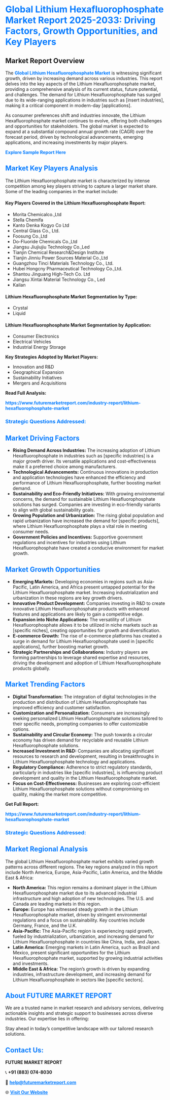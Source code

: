 <h1 style="color: #007BFF;">Global Lithium Hexafluorophosphate Market Report 2025-2033: Driving Factors, Growth Opportunities, and Key Players</h1>

<section id="overview">
<h2>Market Report Overview</h2>
<p>The <a href="https://www.futuremarketreport.com/industry-report/lithium-hexafluorophosphate-market" style="color: #007BFF; text-decoration: none;"><strong>Global Lithium Hexafluorophosphate Market</strong></a> is witnessing significant growth, driven by increasing demand across various industries. This report delves into the key aspects of the Lithium Hexafluorophosphate market, providing a comprehensive analysis of its current status, future potential, and challenges. The demand for Lithium Hexafluorophosphate has surged due to its wide-ranging applications in industries such as [insert industries], making it a critical component in modern-day [applications].</p>
<p>As consumer preferences shift and industries innovate, the Lithium Hexafluorophosphate market continues to evolve, offering both challenges and opportunities for stakeholders. The global market is expected to expand at a substantial compound annual growth rate (CAGR) over the forecast period, driven by technological advancements, emerging applications, and increasing investments by major players.</p>
</section>

<section id="overview">
<p><a href="https://www.futuremarketreport.com/request-sample/reportId=30462" style="color: #007BFF; text-decoration: none;"><strong>Explore Sample Report Here</strong></a></p>
</section>

<section id="key-players">
<h2 style="color: #007BFF;">Market Key Players Analysis</h2>
<p>The Lithium Hexafluorophosphate market is characterized by intense competition among key players striving to capture a larger market share. Some of the leading companies in the market include:</p>
<h4>Key Players Covered in the Lithium Hexafluorophosphate Report:</h4>
<ul><li>Morita Chemicalco.,Ltd</li><li>Stella Chemifa</li><li>Kanto Denka Kogyo Co Ltd</li><li>Central Glass Co., Ltd.</li><li>Foosung Co.,Ltd</li><li>Do-Fluoride Chemicals Co.,Ltd</li><li>Jiangsu Jiujiujiu Technology Co.,Led</li><li>Tianjin Chemical Research&amp;Design Institute</li><li>Tianjin Jinniu Power Sources Material Co.,Ltd</li><li>Guangzhou Tinci Materials Technology Co., Ltd.</li><li>Hubei Hongcny Pharmaceutical Technology Co.,Ltd.</li><li>Shantou Jinguang High-Tech Co. Ltd</li><li>Jiangsu Xintai Material Technology Co., Led</li><li>Kailan</li></ul>
<h4>Lithium Hexafluorophosphate Market Segmentation by Type:</h4>
<ul><li>Crystal</li><li>Liquid</li></ul>

<h4>Lithium Hexafluorophosphate Market Segmentation by Application:</h4>
<ul><li>Consumer Electronics</li><li>Electrical Vehicles</li><li>Industrial Energy Storage</li></ul>
<p><strong>Key Strategies Adopted by Market Players:</strong></p>
<ul>
<li>Innovation and R&D</li>
<li>Geographical Expansion</li>
<li>Sustainability Initiatives</li>
<li>Mergers and Acquisitions</li>
</ul>
</section>

<section>
<p><strong>Read Full Analysis: </strong></p><a href="https://www.futuremarketreport.com/industry-report/lithium-hexafluorophosphate-market" style="color: #007BFF; text-decoration: none;"><strong>https://www.futuremarketreport.com/industry-report/lithium-hexafluorophosphate-market</strong></a>
<h3 style="color: #007BFF;">Strategic Questions Addressed:</h3>
</section>

<section id="driving-factors">
<h2 style="color: #007BFF;">Market Driving Factors</h2>
<ul>
<li><strong>Rising Demand Across Industries:</strong> The increasing adoption of Lithium Hexafluorophosphate in industries such as [specific industries] is a major growth driver. Its versatile applications and cost-effectiveness make it a preferred choice among manufacturers.</li>
<li><strong>Technological Advancements:</strong> Continuous innovations in production and application technologies have enhanced the efficiency and performance of Lithium Hexafluorophosphate, further boosting market demand.</li>
<li><strong>Sustainability and Eco-Friendly Initiatives:</strong> With growing environmental concerns, the demand for sustainable Lithium Hexafluorophosphate solutions has surged. Companies are investing in eco-friendly variants to align with global sustainability goals.</li>
<li><strong>Growing Population and Urbanization:</strong> The rising global population and rapid urbanization have increased the demand for [specific products], where Lithium Hexafluorophosphate plays a vital role in meeting consumer needs.</li>
<li><strong>Government Policies and Incentives:</strong> Supportive government regulations and incentives for industries using Lithium Hexafluorophosphate have created a conducive environment for market growth.</li>
</ul>
</section>

<section id="growth-opportunities">
<h2 style="color: #007BFF;">Market Growth Opportunities</h2>
<ul>
<li><strong>Emerging Markets:</strong> Developing economies in regions such as Asia-Pacific, Latin America, and Africa present untapped potential for the Lithium Hexafluorophosphate market. Increasing industrialization and urbanization in these regions are key growth drivers.</li>
<li><strong>Innovative Product Development:</strong> Companies investing in R&D to create innovative Lithium Hexafluorophosphate products with enhanced features and applications are likely to gain a competitive edge.</li>
<li><strong>Expansion into Niche Applications:</strong> The versatility of Lithium Hexafluorophosphate allows it to be utilized in niche markets such as [specific niches], creating opportunities for growth and diversification.</li>
<li><strong>E-commerce Growth:</strong> The rise of e-commerce platforms has created a surge in demand for Lithium Hexafluorophosphate used in [specific applications], further boosting market growth.</li>
<li><strong>Strategic Partnerships and Collaborations:</strong> Industry players are forming partnerships to leverage shared expertise and resources, driving the development and adoption of Lithium Hexafluorophosphate products globally.</li>
</ul>
</section>

<section id="trending-factors">
<h2 style="color: #007BFF;">Market Trending Factors</h2>
<ul>
<li><strong>Digital Transformation:</strong> The integration of digital technologies in the production and distribution of Lithium Hexafluorophosphate has improved efficiency and customer satisfaction.</li>
<li><strong>Customization and Personalization:</strong> Consumers are increasingly seeking personalized Lithium Hexafluorophosphate solutions tailored to their specific needs, prompting companies to offer customizable options.</li>
<li><strong>Sustainability and Circular Economy:</strong> The push towards a circular economy has driven demand for recyclable and reusable Lithium Hexafluorophosphate solutions.</li>
<li><strong>Increased Investment in R&D:</strong> Companies are allocating significant resources to research and development, resulting in breakthroughs in Lithium Hexafluorophosphate technology and applications.</li>
<li><strong>Regulatory Compliance:</strong> Adherence to strict regulatory standards, particularly in industries like [specific industries], is influencing product development and quality in the Lithium Hexafluorophosphate market.</li>
<li><strong>Focus on Cost-Effectiveness:</strong> Businesses are exploring cost-efficient Lithium Hexafluorophosphate solutions without compromising on quality, making the market more competitive.</li>
</ul>
</section>

<section>
<p><strong>Get Full Report: </strong></p><a href="https://www.futuremarketreport.com/industry-report/lithium-hexafluorophosphate-market" style="color: #007BFF; text-decoration: none;"><strong>https://www.futuremarketreport.com/industry-report/lithium-hexafluorophosphate-market</strong></a>
<h3 style="color: #007BFF;">Strategic Questions Addressed:</h3>
</section>


<section id="regional-analysis">
<h2 style="color: #007BFF;">Market Regional Analysis</h2>
<p>The global Lithium Hexafluorophosphate market exhibits varied growth patterns across different regions. The key regions analyzed in this report include North America, Europe, Asia-Pacific, Latin America, and the Middle East & Africa:</p>
<ul>
<li><strong>North America:</strong> This region remains a dominant player in the Lithium Hexafluorophosphate market due to its advanced industrial infrastructure and high adoption of new technologies. The U.S. and Canada are leading markets in this region.</li>
<li><strong>Europe:</strong> Europe has witnessed steady growth in the Lithium Hexafluorophosphate market, driven by stringent environmental regulations and a focus on sustainability. Key countries include Germany, France, and the U.K.</li>
<li><strong>Asia-Pacific:</strong> The Asia-Pacific region is experiencing rapid growth, fueled by industrialization, urbanization, and increasing demand for Lithium Hexafluorophosphate in countries like China, India, and Japan.</li>
<li><strong>Latin America:</strong> Emerging markets in Latin America, such as Brazil and Mexico, present significant opportunities for the Lithium Hexafluorophosphate market, supported by growing industrial activities and investments.</li>
<li><strong>Middle East & Africa:</strong> The region’s growth is driven by expanding industries, infrastructure development, and increasing demand for Lithium Hexafluorophosphate in sectors like [specific sectors].</li>
</ul>
</section>

<footer>
<h2 style="color: #007BFF;">About FUTURE MARKET REPORT</h2>
<p>We are a trusted name in market research and advisory services, delivering actionable insights and strategic support to businesses across diverse industries. Our expertise lies in offering:</p>

<p>Stay ahead in today’s competitive landscape with our tailored research solutions.</p>

<h2 style="color: #007BFF;">Contact Us:</h2>
<p><strong>FUTURE MARKET REPORT</strong></p>
<p>📞 <strong>+91 (883) 074-8030</strong></p>
<p>📧 <strong><a href="mailto:help@futuremarketreport.com" style="color: #007BFF;">help@futuremarketreport.com</a></strong></p>
<p>🌐 <strong><a href="https://www.futuremarketreport.com/" style="color: #007BFF;">Visit Our Website</a></strong></p>
</footer>